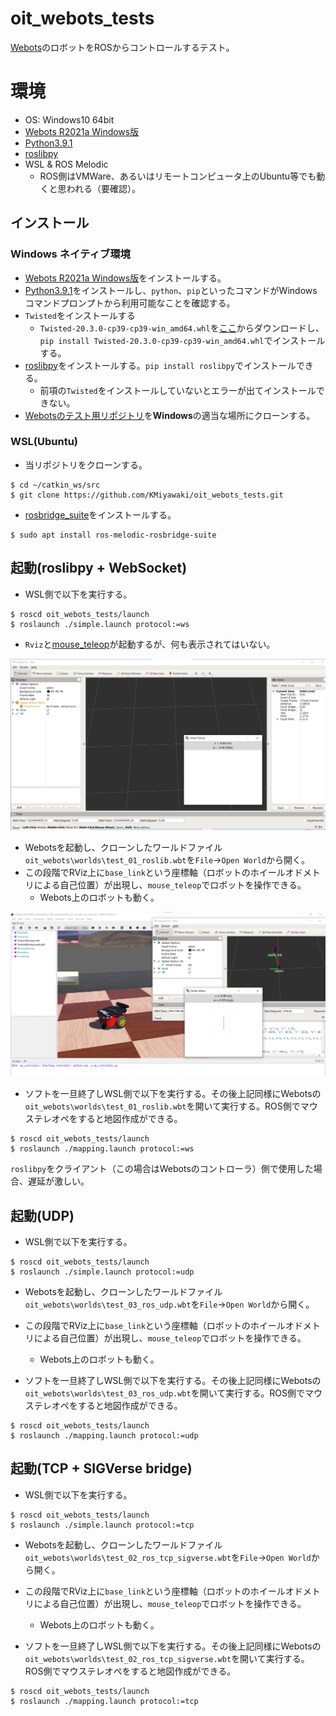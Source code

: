 # oit_webots_tests

[Webots](https://cyberbotics.com/)のロボットをROSからコントロールするテスト。

# 環境

- OS: Windows10 64bit
- [Webots R2021a Windows版](https://cyberbotics.com/)
- [Python3.9.1](https://pythonlinks.python.jp/ja/index.html)
- [roslibpy](https://roslibpy.readthedocs.io/en/latest/)
- WSL & ROS Melodic
    - ROS側はVMWare、あるいはリモートコンピュータ上のUbuntu等でも動くと思われる（要確認）。

## インストール

### Windows ネイティブ環境

- [Webots R2021a Windows版](https://cyberbotics.com/)をインストールする。
- [Python3.9.1](https://pythonlinks.python.jp/ja/index.html)をインストールし、`python`、`pip`といったコマンドがWindowsコマンドプロンプトから利用可能なことを確認する。
- `Twisted`をインストールする
    - `Twisted‑20.3.0‑cp39‑cp39‑win_amd64.whl`を[ここ](https://www.lfd.uci.edu/~gohlke/pythonlibs/#twisted)からダウンロードし、`pip install Twisted‑20.3.0‑cp39‑cp39‑win_amd64.whl`でインストールする。
- [roslibpy](https://roslibpy.readthedocs.io/en/latest/)をインストールする。`pip install roslibpy`でインストールできる。
    - 前項の`Twisted`をインストールしていないとエラーが出てインストールできない。
- [Webotsのテスト用リポジトリ](https://github.com/KMiyawaki/oit_webots.git)を**Windows**の適当な場所にクローンする。

### WSL(Ubuntu)

- 当リポジトリをクローンする。

```shell
$ cd ~/catkin_ws/src
$ git clone https://github.com/KMiyawaki/oit_webots_tests.git
```

- [rosbridge_suite](http://wiki.ros.org/rosbridge_suite)をインストールする。

```shell
$ sudo apt install ros-melodic-rosbridge-suite
```

## 起動(roslibpy + WebSocket)

- WSL側で以下を実行する。

```shell
$ roscd oit_webots_tests/launch
$ roslaunch ./simple.launch protocol:=ws
```

- `Rviz`と[mouse_teleop](https://github.com/ros-teleop/teleop_tools)が起動するが、何も表示されてはいない。

![2021-01-18_133745.png](./images/2021-01-18_133745.png)

- Webotsを起動し、クローンしたワールドファイル`oit_webots\worlds\test_01_roslib.wbt`を`File`->`Open World`から開く。
- この段階でRViz上に`base_link`という座標軸（ロボットのホイールオドメトリによる自己位置）が出現し、`mouse_teleop`でロボットを操作できる。
    - Webots上のロボットも動く。

![2021-01-18_134016.png](./images/2021-01-18_134016.png)

- ソフトを一旦終了しWSL側で以下を実行する。その後上記同様にWebotsの`oit_webots\worlds\test_01_roslib.wbt`を開いて実行する。ROS側でマウステレオペをすると地図作成ができる。

```shell
$ roscd oit_webots_tests/launch
$ roslaunch ./mapping.launch protocol:=ws
```

`roslibpy`をクライアント（この場合はWebotsのコントローラ）側で使用した場合、遅延が激しい。

## 起動(UDP)

- WSL側で以下を実行する。

```shell
$ roscd oit_webots_tests/launch
$ roslaunch ./simple.launch protocol:=udp
```

- Webotsを起動し、クローンしたワールドファイル`oit_webots\worlds\test_03_ros_udp.wbt`を`File`->`Open World`から開く。
- この段階でRViz上に`base_link`という座標軸（ロボットのホイールオドメトリによる自己位置）が出現し、`mouse_teleop`でロボットを操作できる。
    - Webots上のロボットも動く。

- ソフトを一旦終了しWSL側で以下を実行する。その後上記同様にWebotsの`oit_webots\worlds\test_03_ros_udp.wbt`を開いて実行する。ROS側でマウステレオペをすると地図作成ができる。

```shell
$ roscd oit_webots_tests/launch
$ roslaunch ./mapping.launch protocol:=udp
```

## 起動(TCP + SIGVerse bridge)

- WSL側で以下を実行する。

```shell
$ roscd oit_webots_tests/launch
$ roslaunch ./simple.launch protocol:=tcp
```

- Webotsを起動し、クローンしたワールドファイル`oit_webots\worlds\test_02_ros_tcp_sigverse.wbt`を`File`->`Open World`から開く。
- この段階でRViz上に`base_link`という座標軸（ロボットのホイールオドメトリによる自己位置）が出現し、`mouse_teleop`でロボットを操作できる。
    - Webots上のロボットも動く。

- ソフトを一旦終了しWSL側で以下を実行する。その後上記同様にWebotsの`oit_webots\worlds\test_02_ros_tcp_sigverse.wbt`を開いて実行する。ROS側でマウステレオペをすると地図作成ができる。

```shell
$ roscd oit_webots_tests/launch
$ roslaunch ./mapping.launch protocol:=tcp
```
